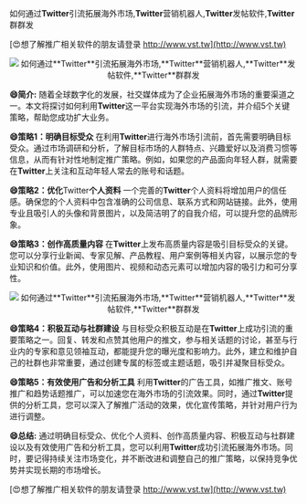 如何通过**Twitter**引流拓展海外市场,**Twitter**营销机器人,**Twitter**发帖软件,**Twitter**群群发

[😍想了解推广相关软件的朋友请登录 http://www.vst.tw](http://www.vst.tw)

 <center><img src="https://vst.tw/MP4/tuiguang/png/3.png" alt="如何通过**Twitter**引流拓展海外市场,**Twitter**营销机器人,**Twitter**发帖软件,**Twitter**群群发"></center>

**😄简介:**
随着全球数字化的发展，社交媒体成为了企业拓展海外市场的重要渠道之一。本文将探讨如何利用**Twitter**这一平台实现海外市场的引流，并介绍5个关键策略，帮助您成功扩大业务。

**😄策略1：明确目标受众**
在利用**Twitter**进行海外市场引流前，首先需要明确目标受众。通过市场调研和分析，了解目标市场的人群特点、兴趣爱好以及消费习惯等信息，从而有针对性地制定推广策略。例如，如果您的产品面向年轻人群，就需要在**Twitter**上关注和互动年轻人常去的账号和话题。

**😄策略2：优化**Twitter**个人资料**
一个完善的**Twitter**个人资料将增加用户的信任感。确保您的个人资料中包含准确的公司信息、联系方式和网站链接。此外，使用专业且吸引人的头像和背景图片，以及简洁明了的自我介绍，可以提升您的品牌形象。

**😄策略3：创作高质量内容**
在**Twitter**上发布高质量内容是吸引目标受众的关键。您可以分享行业新闻、专家见解、产品教程、用户案例等相关内容，以展示您的专业知识和价值。此外，使用图片、视频和动态元素可以增加内容的吸引力和可分享性。

 <center><img src="https://vst.tw/MP4/tuiguang/png/5.png" alt="如何通过**Twitter**引流拓展海外市场,**Twitter**营销机器人,**Twitter**发帖软件,**Twitter**群群发"></center>

**😄策略4：积极互动与社群建设**
与目标受众积极互动是在**Twitter**上成功引流的重要策略之一。回复、转发和点赞其他用户的推文，参与相关话题的讨论，甚至与行业内的专家和意见领袖互动，都能提升您的曝光度和影响力。此外，建立和维护自己的社群也非常重要，通过创建专属的标签或主题话题，吸引并凝聚目标受众。

**😄策略5：有效使用广告和分析工具**
利用**Twitter**的广告工具，如推广推文、账号推广和趋势话题推广，可以加速您在海外市场的引流效果。同时，通过**Twitter**提供的分析工具，您可以深入了解推广活动的效果，优化宣传策略，并针对用户行为进行调整。

**😄总结:**
通过明确目标受众、优化个人资料、创作高质量内容、积极互动与社群建设以及有效使用广告和分析工具，您可以利用**Twitter**成功引流拓展海外市场。同时，要记得持续关注市场变化，并不断改进和调整自己的推广策略，以保持竞争优势并实现长期的市场增长。

[😍想了解推广相关软件的朋友请登录 http://www.vst.tw](http://www.vst.tw)



